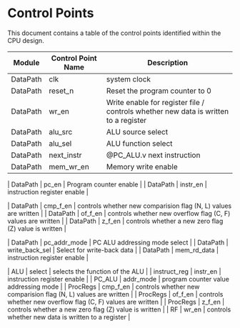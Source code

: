 # Control Points 
This document contains a table of the control points identified within the 
CPU design.

| Module | Control Point Name  | Description | 
| --------------- | --------------- | --------------- |
| DataPath | clk | system clock|
| DataPath | reset_n | Reset the program counter to 0 |
| DataPath | wr_en | Write enable for register file / controls whether new data is written to a register |
| DataPath | alu_src | ALU source select |
| DataPath | alu_sel | ALU function select |
| DataPath | next_instr | @PC_ALU.v next instruction |
| DataPath | mem_wr_en | Memory write enable |

| DataPath | pc_en | Program counter enable |
| DataPath | instr_en | instruction register enable |

| DataPath | cmp_f_en | controls whether new comparision flag (N, L) values are written |
| DataPath | of_f_en | controls whether new overflow flag (C, F) values are written |
| DataPath | z_f_en | controls whether a new zero flag (Z) value is written |

| DataPath | pc_addr_mode | PC ALU addressing mode select |
| DataPath | write_back_sel | Select for write-back data |
| DataPath | mem_rd_data | instruction register enable |



| ALU | select | selects the function of the ALU |
| instruct_reg | instr_en | instruction register enable |
| PC_ALU | addr_mode | program counter value addressing mode |
| ProcRegs | cmp_f_en | controls whether new comparision flag (N, L) values are written | 
| ProcRegs | of_f_en | controls whether new overflow flag (C, F) values are written |
| ProcRegs | z_f_en | controls whether a new zero flag (Z) value is written |
| RF | wr_en | controls whether new data is written to a register |